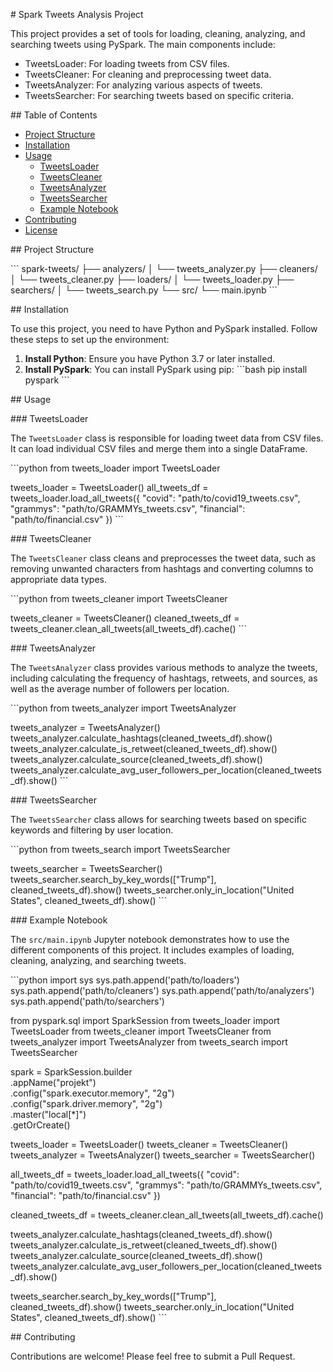 \# Spark Tweets Analysis Project

This project provides a set of tools for loading, cleaning, analyzing, and searching tweets using PySpark. The main components include:
- TweetsLoader: For loading tweets from CSV files.
- TweetsCleaner: For cleaning and preprocessing tweet data.
- TweetsAnalyzer: For analyzing various aspects of tweets.
- TweetsSearcher: For searching tweets based on specific criteria.

\## Table of Contents
- [Project Structure](#project-structure)
- [Installation](#installation)
- [Usage](#usage)
  - [TweetsLoader](#tweetsloader)
  - [TweetsCleaner](#tweetscleaner)
  - [TweetsAnalyzer](#tweetsanalyzer)
  - [TweetsSearcher](#tweetssearcher)
  - [Example Notebook](#example-notebook)
- [Contributing](#contributing)
- [License](#license)

\## Project Structure

\```
spark-tweets/
├── analyzers/
│   └── tweets_analyzer.py
├── cleaners/
│   └── tweets_cleaner.py
├── loaders/
│   └── tweets_loader.py
├── searchers/
│   └── tweets_search.py
└── src/
    └── main.ipynb
\```

\## Installation

To use this project, you need to have Python and PySpark installed. Follow these steps to set up the environment:

1. **Install Python**: Ensure you have Python 3.7 or later installed.
2. **Install PySpark**: You can install PySpark using pip:
    \```bash
    pip install pyspark
    \```

\## Usage

\### TweetsLoader

The `TweetsLoader` class is responsible for loading tweet data from CSV files. It can load individual CSV files and merge them into a single DataFrame.

\```python
from tweets_loader import TweetsLoader

tweets_loader = TweetsLoader()
all_tweets_df = tweets_loader.load_all_tweets({
    "covid": "path/to/covid19_tweets.csv",
    "grammys": "path/to/GRAMMYs_tweets.csv",
    "financial": "path/to/financial.csv"
})
\```

\### TweetsCleaner

The `TweetsCleaner` class cleans and preprocesses the tweet data, such as removing unwanted characters from hashtags and converting columns to appropriate data types.

\```python
from tweets_cleaner import TweetsCleaner

tweets_cleaner = TweetsCleaner()
cleaned_tweets_df = tweets_cleaner.clean_all_tweets(all_tweets_df).cache()
\```

\### TweetsAnalyzer

The `TweetsAnalyzer` class provides various methods to analyze the tweets, including calculating the frequency of hashtags, retweets, and sources, as well as the average number of followers per location.

\```python
from tweets_analyzer import TweetsAnalyzer

tweets_analyzer = TweetsAnalyzer()
tweets_analyzer.calculate_hashtags(cleaned_tweets_df).show()
tweets_analyzer.calculate_is_retweet(cleaned_tweets_df).show()
tweets_analyzer.calculate_source(cleaned_tweets_df).show()
tweets_analyzer.calculate_avg_user_followers_per_location(cleaned_tweets_df).show()
\```

\### TweetsSearcher

The `TweetsSearcher` class allows for searching tweets based on specific keywords and filtering by user location.

\```python
from tweets_search import TweetsSearcher

tweets_searcher = TweetsSearcher()
tweets_searcher.search_by_key_words(["Trump"], cleaned_tweets_df).show()
tweets_searcher.only_in_location("United States", cleaned_tweets_df).show()
\```

\### Example Notebook

The `src/main.ipynb` Jupyter notebook demonstrates how to use the different components of this project. It includes examples of loading, cleaning, analyzing, and searching tweets.

\```python
import sys
sys.path.append('path/to/loaders')
sys.path.append('path/to/cleaners')
sys.path.append('path/to/analyzers')
sys.path.append('path/to/searchers')

from pyspark.sql import SparkSession
from tweets_loader import TweetsLoader
from tweets_cleaner import TweetsCleaner
from tweets_analyzer import TweetsAnalyzer
from tweets_search import TweetsSearcher

spark = SparkSession.builder \
        .appName("projekt") \
        .config("spark.executor.memory", "2g") \
        .config("spark.driver.memory", "2g") \
        .master("local[*]") \
        .getOrCreate()

tweets_loader = TweetsLoader()
tweets_cleaner = TweetsCleaner()
tweets_analyzer = TweetsAnalyzer()
tweets_searcher = TweetsSearcher()

all_tweets_df = tweets_loader.load_all_tweets({
    "covid": "path/to/covid19_tweets.csv",
    "grammys": "path/to/GRAMMYs_tweets.csv",
    "financial": "path/to/financial.csv"
})

cleaned_tweets_df = tweets_cleaner.clean_all_tweets(all_tweets_df).cache()

tweets_analyzer.calculate_hashtags(cleaned_tweets_df).show()
tweets_analyzer.calculate_is_retweet(cleaned_tweets_df).show()
tweets_analyzer.calculate_source(cleaned_tweets_df).show()
tweets_analyzer.calculate_avg_user_followers_per_location(cleaned_tweets_df).show()

tweets_searcher.search_by_key_words(["Trump"], cleaned_tweets_df).show()
tweets_searcher.only_in_location("United States", cleaned_tweets_df).show()
\```

\## Contributing

Contributions are welcome! Please feel free to submit a Pull Request.  
